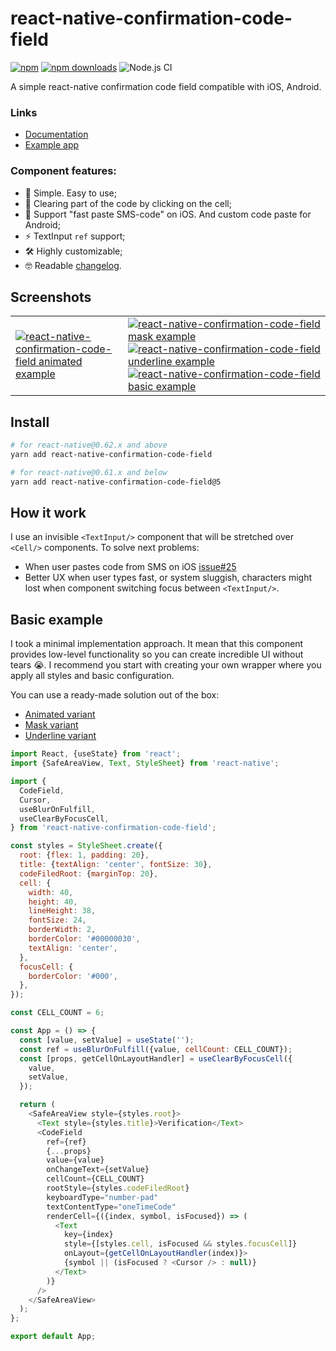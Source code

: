 # react-native-confirmation-code-field

[![npm](https://img.shields.io/npm/v/react-native-confirmation-code-field.svg)](https://www.npmjs.com/package/react-native-confirmation-code-field)
[![npm downloads](https://img.shields.io/npm/dm/react-native-confirmation-code-field.svg)](https://www.npmtrends.com/react-native-confirmation-code-field)
![Node.js CI](https://github.com/retyui/react-native-confirmation-code-field/workflows/Node.js%20CI/badge.svg)

A simple react-native confirmation code field compatible with iOS, Android.

### Links

- [Documentation](API.md)
- [Example app](examples/DemoCodeField)

### Component features:

- 🔮 Simple. Easy to use;
- 🚮 Clearing part of the code by clicking on the cell;
- 🍎 Support "fast paste SMS-code" on iOS. And custom code paste for Android;
- ⚡ TextInput `ref` support;
- 🛠 Highly customizable;
- 🤓 Readable [changelog](CHANGELOG.md).

## Screenshots

|   |   |
|---|---|
| [![react-native-confirmation-code-field animated example](https://media.giphy.com/media/huJrqF0YRrNJBTwUmz/giphy.gif)](examples/DemoCodeField/src/AnimatedExample) | [![react-native-confirmation-code-field mask example](https://media.giphy.com/media/L4HHvT9Rwdlcdj59np/giphy.gif)](examples/DemoCodeField/src/MaskExample) [![react-native-confirmation-code-field underline example](https://media.giphy.com/media/XEazF64IwELNV8wZge/giphy.gif)](examples/DemoCodeField/src/UnderlineExample) [![react-native-confirmation-code-field basic example](https://media.giphy.com/media/WT4NHiw3XM0GWbjstc/giphy.gif)](examples/DemoCodeField/src/BasicExample) |


## Install

```sh
# for react-native@0.62.x and above
yarn add react-native-confirmation-code-field

# for react-native@0.61.x and below
yarn add react-native-confirmation-code-field@5
```

## How it work

I use an invisible `<TextInput/>` component that will be stretched over `<Cell/>` components. To solve next problems:

- When user pastes code from SMS on iOS [issue#25](https://github.com/retyui/react-native-confirmation-code-field/issues/25#issuecomment-446497934)
- Better UX when user types fast, or system sluggish, characters might lost when component switching focus between `<TextInput/>`.

## Basic example

I took a minimal implementation approach.
It mean that this component provides low-level functionality so you can create incredible UI without tears 😭.
I recommend you start with creating your own wrapper where you apply all styles and basic configuration.

You can use a ready-made solution out of the box:

- [Animated variant](examples/DemoCodeField/src/AnimatedExample)
- [Mask variant](examples/DemoCodeField/src/MaskExample)
- [Underline variant](examples/DemoCodeField/src/UnderlineExample)

```js
import React, {useState} from 'react';
import {SafeAreaView, Text, StyleSheet} from 'react-native';

import {
  CodeField,
  Cursor,
  useBlurOnFulfill,
  useClearByFocusCell,
} from 'react-native-confirmation-code-field';

const styles = StyleSheet.create({
  root: {flex: 1, padding: 20},
  title: {textAlign: 'center', fontSize: 30},
  codeFiledRoot: {marginTop: 20},
  cell: {
    width: 40,
    height: 40,
    lineHeight: 38,
    fontSize: 24,
    borderWidth: 2,
    borderColor: '#00000030',
    textAlign: 'center',
  },
  focusCell: {
    borderColor: '#000',
  },
});

const CELL_COUNT = 6;

const App = () => {
  const [value, setValue] = useState('');
  const ref = useBlurOnFulfill({value, cellCount: CELL_COUNT});
  const [props, getCellOnLayoutHandler] = useClearByFocusCell({
    value,
    setValue,
  });

  return (
    <SafeAreaView style={styles.root}>
      <Text style={styles.title}>Verification</Text>
      <CodeField
        ref={ref}
        {...props}
        value={value}
        onChangeText={setValue}
        cellCount={CELL_COUNT}
        rootStyle={styles.codeFiledRoot}
        keyboardType="number-pad"
        textContentType="oneTimeCode"
        renderCell={({index, symbol, isFocused}) => (
          <Text
            key={index}
            style={[styles.cell, isFocused && styles.focusCell]}
            onLayout={getCellOnLayoutHandler(index)}>
            {symbol || (isFocused ? <Cursor /> : null)}
          </Text>
        )}
      />
    </SafeAreaView>
  );
};

export default App;
```
